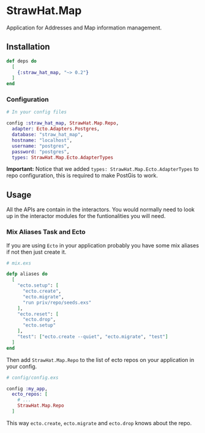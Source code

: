 # StrawHat.Map

Application for Addresses and Map information management.

## Installation

```elixir
def deps do
  [
    {:straw_hat_map, "~> 0.2"}
  ]
end
```

### Configuration

```elixir
# In your config files

config :straw_hat_map, StrawHat.Map.Repo,
  adapter: Ecto.Adapters.Postgres,
  database: "straw_hat_map",
  hostname: "localhost",
  username: "postgres",
  password: "postgres",
  types: StrawHat.Map.Ecto.AdapterTypes
```

**Important:** Notice that we added `types: StrawHat.Map.Ecto.AdapterTypes`
to repo configuration, this is required to make PostGis to work.

## Usage

All the APIs are contain in the interactors. You would normally need to look up
in the interactor modules for the funtionalities you will need.

### Mix Aliases Task and Ecto

If you are using `Ecto` in your application probably you have some mix aliases
if not then just create it.

```elixir
# mix.exs

defp aliases do
  [
    "ecto.setup": [
      "ecto.create",
      "ecto.migrate",
      "run priv/repo/seeds.exs"
    ],
    "ecto.reset": [
      "ecto.drop",
      "ecto.setup"
    ],
    "test": ["ecto.create --quiet", "ecto.migrate", "test"]
  ]
end
```

Then add `StrawHat.Map.Repo` to the list of ecto repos on your application
in your config.

```elixir
# config/config.exs

config :my_app,
  ecto_repos: [
    # ...
    StrawHat.Map.Repo
  ]
```

This way `ecto.create`, `ecto.migrate` and `ecto.drop` knows about the repo.
